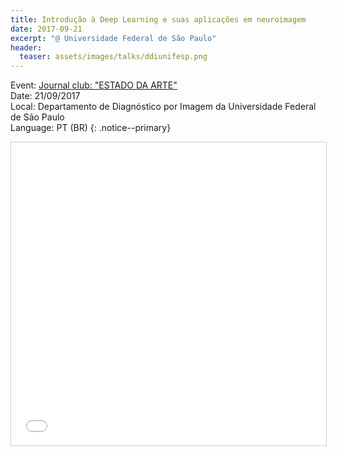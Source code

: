 ```yaml
---
title: Introdução à Deep Learning e suas aplicações em neuroimagem
date: 2017-09-21
excerpt: "@ Universidade Federal de São Paulo"
header:
  teaser: assets/images/talks/ddiunifesp.png
---
```


Event: [Journal club: "ESTADO DA ARTE"](https://shoutout.wix.com/so/aLwMHkmc?cid=8a6694b6-c39d-4721-a90f-ef7afd3dd6c3#/main)<br>
Date: 21/09/2017<br>
Local: Departamento de Diagnóstico por Imagem da Universidade Federal de São Paulo<br>
Language: PT (BR)
{: .notice--primary}

<center><iframe src="//www.slideshare.net/slideshow/embed_code/key/ECYCkm0pNEcdQc" width="595" height="485" frameborder="0" marginwidth="0" marginheight="0" scrolling="no" style="border:1px solid #CCC; border-width:1px; margin-bottom:5px; max-width: 100%;" allowfullscreen> </iframe> </center>
